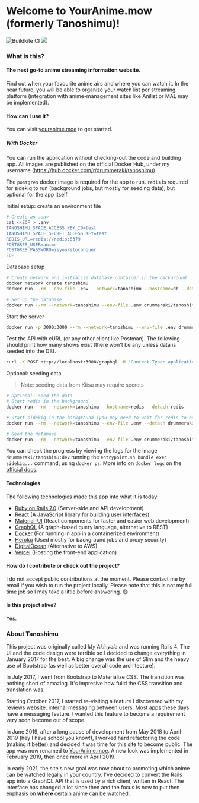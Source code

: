 # Welcome to YourAnime.mow (formerly Tanoshimu)!

<img src="https://badge.buildkite.com/98ef2a29fa705886db86496540edd3be0b331fcdc7cedbecad.svg?branch=heroku" alt="Buildkite CI">
<a href="https://codeclimate.com/github/thedrummeraki/tanoshimu/maintainability"><img src="https://api.codeclimate.com/v1/badges/abb303c2f3865a743c34/maintainability" /></a>

### What is this?

#### The next go-to anime streaming information website.

Find out when your favourite anime airs and where you can watch it. In the near future, you will be able to organize your watch list per streaming platform (integration with anime-management sites like Anilist or MAL may be implemented).

#### How can I use it?

You can visit [youranime.moe](https://youranime.moe) to get started.

##### With Docker

You can run the application without checking-out the code and building app. All images are published on the official Docker Hub, under my username (https://hub.docker.com/r/drummeraki/tanoshimu).

The `postgres` docker image is required for the app to run. `redis` is required for sidekiq to run (background jobs, but mostly for seeding data), but optional for the app itself.

Initial setup: create an environment file

```bash
# Create an .env
cat <<EOF > .env
TANOSHIMU_SPACE_ACCESS_KEY_ID=test
TANOSHIMU_SPACE_SECRET_ACCESS_KEY=test
REDIS_URL=redis://redis:6379
POSTGRES_USER=anime
POSTGRES_PASSWORD=isyourstoconquer
EOF
```

Database setup

```bash
# Create network and initialize database container in the background
docker network create tanoshimu
docker run --rm --env-file .env --network=tanoshimu --hostname=db --detach postgres

# Set up the database
docker run --rm --network=tanoshimu --env-file .env drummeraki/tanoshimu:dev bin/rails db:create db:migrate
```

Start the server

```bash
docker run -p 3000:3000 --rm --network=tanoshimu --env-file .env drummeraki/tanoshimu:dev
```

Test the API with cURL (or any other client like Postman). The following should print how many shows exist (there won't be any unless data is seeded into the DB).

```bash
curl -X POST http://localhost:3000/graphql -H 'Content-Type: application/json' -d '{"query": "{browseAll {pageInfo {totalCount}}}"}'
```

Optional: seeding data

> Note: seeding data from Kitsu may require secrets

```bash
# Optional: seed the data
# Start redis in the background
docker run --rm --network=tanoshimu --hostname=redis --detach redis

# Start sidekiq in the background (you may need to wait for redis to be created)
docker run --rm --network=tanoshimu --env-file .env --detach drummeraki/tanoshimu:dev bundle exec sidekiq -q active_storage_analysis -q active_storage_purge -q batch_queue -q sync -q default

# Seed the database
docker run --rm --network=tanoshimu --env-file .env drummeraki/tanoshimu:dev bin/rails db:seed
```

You can check the progress by viewing the logs for the image `drummeraki/tanoshimu:dev` running the `entrypoint.sh bundle exec sidekiq...` command, using `docker ps`. More info on `docker logs` on the [official docs](https://docs.docker.com/engine/reference/commandline/logs).

#### Technologies

The following technologies made this app into what it is today:

- [Ruby on Rails 7.0](http://rubyonrails.org/) (Server-side and API development)
- [React](https://reactjs.org) (A JavaScript library for building user interfaces)
- [Material-UI](https://material-ui.com/) (React components for faster and easier web development)
- [GraphQL](https://graphql.org) (A graph-based query language, alternative to REST)
- [Docker](https://www.docker.com) (For running in app in a containerized environment)
- [Heroku](https://heroku.com) (Used mostly for background jobs and proxy security)
- [DigitalOcean](https://www.digitalocean.com) (Alternative to AWS)
- [Vercel](https://vercel.com) (Hosting the front-end application)

#### How do I contribute or check out the project?

I do not accept public contributions at the moment. Please contact me by email if you wish to run the project locally. Please note that this is not my full time job so I may take a little before answering. 😅

#### Is this project alive?

Yes.

### About Tanoshimu

This project was originally called _My Akinyele_ and was running Rails 4. The UI and the code design
were terrible so I decided to change everything in January 2017 for the best. A big change was the use of
Slim and the heavy use of Bootstrap (as well as better overall code architecture).

In July 2017, I went from Bootstrap to Materialize CSS. The transition was nothing short of amazing. It's
impresive how fuild the CSS transition and translation was.

Starting October 2017, I started re-visiting a feature I discovered with my [reviews website](https://reviews.herokuapp.com):
internal messaging between users. Most apps these days have a messaging feature. I wanted this feature to become a
requirement very soon become out of scope

In June 2019, after a long pause of development from May 2018 to April 2019 (hey I have school you know!), I worked
hard refactoring the code (making it better) and decided it was time for this site to become public. The app was
now renamed to [YourAnime.moe](https://youranime.moe). A new look was implemented in February 2019, then once more
in April 2019.

In early 2021, the site's new goal was now about to promoting which anime can be watched legally in your country. I've decided to convert the Rails app into a GraphQL API that is used by a rich client, written in React. The interface has changed a lot since then and the focus is now to put then enphasis on **where** certain anime can be watched.
